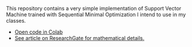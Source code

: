 This repository contains a very simple implementation of Support Vector Machine trained with Sequential Minimal Optimization I intend to use in my classes.


* <a href="https://colab.research.google.com/github/fbeilstein/simplest_smo_ever/blob/main/simple_svm.ipynb">Open code in Colab</a>
* <a href="https://www.researchgate.net/publication/344460740_Yet_more_simple_SMO_algorithm">See article on ResearchGate for mathematical details.</a>
<!-- <a href="https://github.com/fbeilstein/machine_learning"> See another GitHub repository for course details</a>-->
